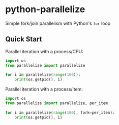 python-parallelize
==================

Simple fork/join parallelism with Python's `for` loop


Quick Start
-----------

Parallel iteration with a process/CPU:

```python
import os
from parallelize import parallelize
    
for i in parallelize(range(100)):
    print(os.getpid(), i)
```

Parallel iteration with a process/item:

```python
import os
from parallelize import parallelize, per_item
    
for i in parallelize(range(100), fork=per_item):
    print(os.getpid(), i)
```
